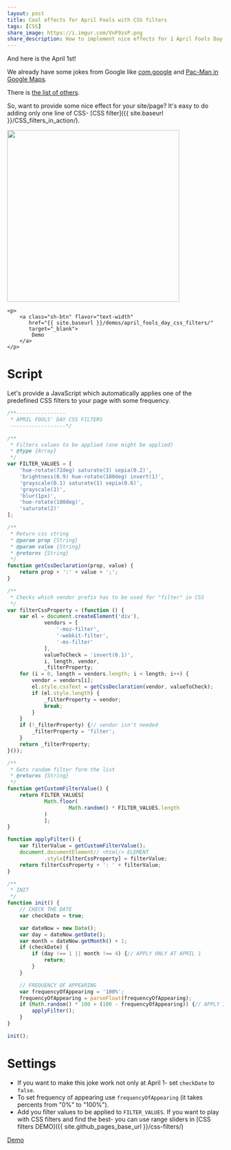 ```yaml
---
layout: post
title: Cool effects for April Fools with CSS filters
tags: [CSS]
share_image: https://i.imgur.com/VnF9zsP.png
share_description: How to implement nice effects for 1 April Fools Day with CSS filters
---
```


And here is the April 1st!

We already have some jokes from Google like [com.google](https://com.google/) and [Pac-Man in Google Maps](http://www.theguardian.com/cities/2015/apr/01/pac-man-google-maps).

There is [the list of others](http://www.theguardian.com/world/live/2015/apr/01/april-fools-day-jokes-2015-the-best-from-around-the-world).

So, want to provide some nice effect for your site/page? It's easy to do adding only one line of CSS- [CSS filter]({{ site.baseurl }}/CSS_filters_in_action/).

<div class="text-center">
    <p>
        <a href="{{ site.baseurl }}/demos/april_fools_day_css_filters/">
            <img class="rounded" width="400" src="https://i.imgur.com/HwT3PvG.gif" alt=""/>
        </a>
    </p>

    <p>
        <a class="sh-btn" flavor="text-width"
           href="{{ site.baseurl }}/demos/april_fools_day_css_filters/"
           target="_blank">
            Demo
        </a>
    </p>
</div>

<div class="more"></div>

# Script

Let's provide a JavaScript which automatically applies one of the predefined CSS filters to your page with some frequency.

```javascript
/**----------------
 * APRIL FOOLS' DAY CSS FILTERS
 ------------------*/

/**
 * Filters values to be applied (one might be applied)
 * @type {Array}
 */
var FILTER_VALUES = [
    'hue-rotate(72deg) saturate(3) sepia(0.2)',
    'brightness(0.9) hue-rotate(180deg) invert(1)',
    'grayscale(0.1) saturate(1) sepia(0.6)',
    'grayscale(1)',
    'blur(1px)',
    'hue-rotate(180deg)',
    'saturate(2)'
];

/**
 * Return css string
 * @param prop {String}
 * @param value {String}
 * @returns {String}
 */
function getCssDeclaration(prop, value) {
    return prop + ':' + value + ';';
}

/**
 * Checks which vendor prefix has to be used for "filter" in CSS
 */
var filterCssProperty = (function () {
    var el = document.createElement('div'),
            vendors = [
                '-moz-filter',
                '-webkit-filter',
                '-ms-filter'
            ],
            valueToCheck = 'invert(0.1)',
            i, length, vendor,
            _filterProperty;
    for (i = 0, length = vendors.length; i < length; i++) {
        vendor = vendors[i];
        el.style.cssText = getCssDeclaration(vendor, valueToCheck);
        if (el.style.length) {
            _filterProperty = vendor;
            break;
        }
    }
    if (!_filterProperty) {// vendor isn't needed
        _filterProperty = 'filter';
    }
    return _filterProperty;
}());

/**
 * Gets random filter form the list
 * @returns {String}
 */
function getCustomFilterValue() {
    return FILTER_VALUES[
            Math.floor(
                    Math.random() * FILTER_VALUES.length
            )
            ];
}

function applyFilter() {
    var filterValue = getCustomFilterValue();
    document.documentElement// <html/> ELEMENT
            .style[filterCssProperty] = filterValue;
    return filterCssProperty + ': ' + filterValue;
}

/**
 * INIT
 */
function init() {
    // CHECK THE DATE
    var checkDate = true;

    var dateNow = new Date();
    var day = dateNow.getDate();
    var month = dateNow.getMonth() + 1;
    if (checkDate) {
        if (day !== 1 || month !== 4) {// APPLY ONLY AT APRIL 1
            return;
        }
    }

    // FREQUENCY OF APPEARING
    var frequencyOfAppearing = '100%';
    frequencyOfAppearing = parseFloat(frequencyOfAppearing);
    if (Math.random() * 100 > (100 - frequencyOfAppearing)) {// APPLY IN COMMON ONCE PER 5 PAGE LOADS
        applyFilter();
    }
}

init();
```

# Settings

- If you want to make this joke work not only at April 1- set `checkDate` to `false`.
- To set frequency of appearing use `frequencyOfAppearing` (it takes percents from "0%" to "100%").
- Add you filter values to be applied to `FILTER_VALUES`. If you want to play with CSS filters and find the best- you can use range sliders in [CSS filters DEMO]({{ site.github_pages_base_url }}/css-filters/)

<p>
    <a class="sh-btn" flavor="text-width"
       href="{{ site.baseurl }}/demos/april_fools_day_css_filters/"
       target="_blank">
        Demo
    </a>
</p>
